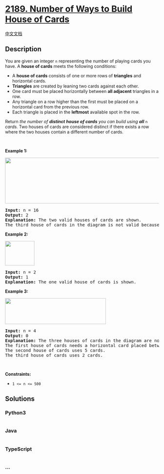 # [2189. Number of Ways to Build House of Cards](https://leetcode.com/problems/number-of-ways-to-build-house-of-cards)

[中文文档](/solution/2100-2199/2189.Number%20of%20Ways%20to%20Build%20House%20of%20Cards/README.md)

## Description

<p>You are given an integer <code>n</code> representing the number of playing cards you have. A <strong>house of cards</strong> meets the following conditions:</p>

<ul>
	<li>A <strong>house of cards</strong> consists of one or more rows of <strong>triangles</strong> and horizontal cards.</li>
	<li><strong>Triangles</strong> are created by leaning two cards against each other.</li>
	<li>One card must be placed horizontally between <strong>all adjacent</strong> triangles in a row.</li>
	<li>Any triangle on a row higher than the first must be placed on a horizontal card from the previous row.</li>
	<li>Each triangle is placed in the <strong>leftmost</strong> available spot in the row.</li>
</ul>

<p>Return <em>the number of <strong>distinct</strong> <strong>house of cards</strong> you can build using <strong>all</strong></em> <code>n</code><em> cards.</em> Two houses of cards are considered distinct if there exists a row where the two houses contain a different number of cards.</p>

<p>&nbsp;</p>
<p><strong class="example">Example 1:</strong></p>
<img src="https://fastly.jsdelivr.net/gh/doocs/leetcode@main/solution/2100-2199/2189.Number%20of%20Ways%20to%20Build%20House%20of%20Cards/images/image-20220227213243-1.png" style="width: 726px; height: 150px;" />
<pre>
<strong>Input:</strong> n = 16
<strong>Output:</strong> 2
<strong>Explanation:</strong> The two valid houses of cards are shown.
The third house of cards in the diagram is not valid because the rightmost triangle on the top row is not placed on top of a horizontal card.
</pre>

<p><strong class="example">Example 2:</strong></p>
<img src="https://fastly.jsdelivr.net/gh/doocs/leetcode@main/solution/2100-2199/2189.Number%20of%20Ways%20to%20Build%20House%20of%20Cards/images/image-20220227213306-2.png" style="width: 96px; height: 80px;" />
<pre>
<strong>Input:</strong> n = 2
<strong>Output:</strong> 1
<strong>Explanation:</strong> The one valid house of cards is shown.
</pre>

<p><strong class="example">Example 3:</strong></p>
<img src="https://fastly.jsdelivr.net/gh/doocs/leetcode@main/solution/2100-2199/2189.Number%20of%20Ways%20to%20Build%20House%20of%20Cards/images/image-20220227213331-3.png" style="width: 330px; height: 85px;" />
<pre>
<strong>Input:</strong> n = 4
<strong>Output:</strong> 0
<strong>Explanation:</strong> The three houses of cards in the diagram are not valid.
The first house of cards needs a horizontal card placed between the two triangles.
The second house of cards uses 5 cards.
The third house of cards uses 2 cards.
</pre>

<p>&nbsp;</p>
<p><strong>Constraints:</strong></p>

<ul>
	<li><code>1 &lt;= n &lt;= 500</code></li>
</ul>

## Solutions

<!-- tabs:start -->

### **Python3**

```python

```

### **Java**

```java

```

### **TypeScript**

```ts

```

### **...**

```

```

<!-- tabs:end -->
